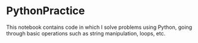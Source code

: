 # PythonPractice

This notebook contains code in which I solve problems using Python, going through basic operations such as string manipulation, loops, etc. 
